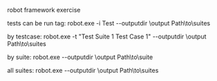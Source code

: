 robot framework exercise

tests can be run tag:
robot.exe -i Test --outputdir \output Path\to\suites

by testcase:
robot.exe -t "Test Suite 1 Test Case 1" --outputdir \output Path\to\suites

by suite:
robot.exe --outputdir \output Path\to\suite

all suites:
robot.exe --outputdir \output Path\to\suites
